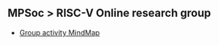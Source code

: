 ## MPSoc > RISC-V Online research group
* [Group activity MindMap](https://coggle.it/diagram/WxJrxiozRo4MoU1I/t/risc-v-online_study_group_2018-%F0%9F%96%A5)
